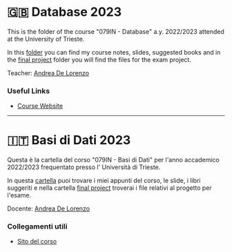 # :gb: Database 2023

This is the folder of the course "079IN - Database" a.y. 2022/2023 attended at the University of
Trieste.

In this [folder](.) you can find my course notes, slides, suggested books and in the [final project](./Final%20Project) folder you will find the files for the exam project.

Teacher: [Andrea De Lorenzo](https://github.com/adelorenz)

### Useful Links

- [Course Website](https://delorenzo.inginf.units.it/project/basi-di-dati-2023/)

---

# :it: Basi di Dati 2023

Questa è la cartella del corso "079IN - Basi di Dati" per l'anno accademico 2022/2023 frequentato presso l'
Università di Trieste.

In questa [cartella](.) puoi trovare i miei appunti del corso, le slide, i libri suggeriti e nella cartella [final project](./Final%20Project) troverai i file relativi al progetto per l'esame.

Docente: [Andrea De Lorenzo](https://github.com/adelorenz)

### Collegamenti utili

- [Sito del corso](https://delorenzo.inginf.units.it/project/basi-di-dati-2023/)